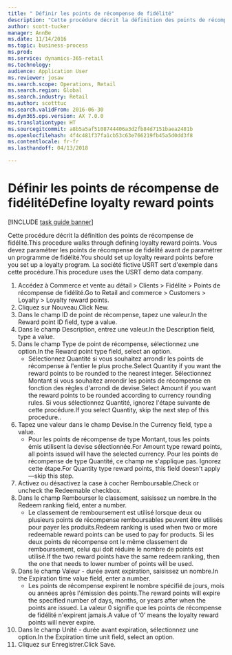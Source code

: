 ```yaml
--- 
title: " Définir les points de récompense de fidélité"
description: "Cette procédure décrit la définition des points de récompense de fidélité."
author: scott-tucker
manager: AnnBe
ms.date: 11/14/2016
ms.topic: business-process
ms.prod: 
ms.service: dynamics-365-retail
ms.technology: 
audience: Application User
ms.reviewer: josaw
ms.search.scope: Operations, Retail
ms.search.region: Global
ms.search.industry: Retail
ms.author: scotttuc
ms.search.validFrom: 2016-06-30
ms.dyn365.ops.version: AX 7.0.0
ms.translationtype: HT
ms.sourcegitcommit: a8b5a5af5108744406a3d2fb84d7151baea2481b
ms.openlocfilehash: 4f4c481f37fa1cb53c63e766219fb45a5d0dd3f8
ms.contentlocale: fr-fr
ms.lasthandoff: 04/13/2018

---
```

# <a name="define-loyalty-reward-points"></a><span data-ttu-id="a0ceb-103"> Définir les points de récompense de fidélité</span><span class="sxs-lookup"><span data-stu-id="a0ceb-103">Define loyalty reward points</span></span>

[!INCLUDE [task guide banner](../includes/task-guide-banner.md)]

<span data-ttu-id="a0ceb-104">Cette procédure décrit la définition des points de récompense de fidélité.</span><span class="sxs-lookup"><span data-stu-id="a0ceb-104">This procedure walks through defining loyalty reward points.</span></span> <span data-ttu-id="a0ceb-105">Vous devez paramétrer les points de récompense de fidélité avant de paramétrer un programme de fidélité.</span><span class="sxs-lookup"><span data-stu-id="a0ceb-105">You should set up loyalty reward points before you set up a loyalty program.</span></span> <span data-ttu-id="a0ceb-106">La société fictive USRT sert d'exemple dans cette procédure.</span><span class="sxs-lookup"><span data-stu-id="a0ceb-106">This procedure uses the USRT demo data company.</span></span>

1. <span data-ttu-id="a0ceb-107">Accédez à Commerce et vente au détail > Clients > Fidélité > Points de récompense de fidélité.</span><span class="sxs-lookup"><span data-stu-id="a0ceb-107">Go to Retail and commerce > Customers > Loyalty > Loyalty reward points.</span></span>
2. <span data-ttu-id="a0ceb-108">Cliquez sur Nouveau.</span><span class="sxs-lookup"><span data-stu-id="a0ceb-108">Click New.</span></span>
3. <span data-ttu-id="a0ceb-109">Dans le champ ID de point de récompense, tapez une valeur.</span><span class="sxs-lookup"><span data-stu-id="a0ceb-109">In the Reward point ID field, type a value.</span></span>
4. <span data-ttu-id="a0ceb-110">Dans le champ Description, entrez une valeur.</span><span class="sxs-lookup"><span data-stu-id="a0ceb-110">In the Description field, type a value.</span></span>
5. <span data-ttu-id="a0ceb-111">Dans le champ Type de point de récompense, sélectionnez une option.</span><span class="sxs-lookup"><span data-stu-id="a0ceb-111">In the Reward point type field, select an option.</span></span>
    * <span data-ttu-id="a0ceb-112">Sélectionnez Quantité si vous souhaitez arrondir les points de récompense à l'entier le plus proche.</span><span class="sxs-lookup"><span data-stu-id="a0ceb-112">Select Quantity if you want the reward points to be rounded to the nearest integer.</span></span> <span data-ttu-id="a0ceb-113">Sélectionnez Montant si vous souhaitez arrondir les points de récompense en fonction des règles d'arrondi de devise.</span><span class="sxs-lookup"><span data-stu-id="a0ceb-113">Select Amount if you want the reward points to be rounded according to currency rounding rules.</span></span> <span data-ttu-id="a0ceb-114">Si vous sélectionnez Quantité, ignorez l'étape suivante de cette procédure.</span><span class="sxs-lookup"><span data-stu-id="a0ceb-114">If you select Quantity, skip the next step of this procedure..</span></span>  
6. <span data-ttu-id="a0ceb-115">Tapez une valeur dans le champ Devise.</span><span class="sxs-lookup"><span data-stu-id="a0ceb-115">In the Currency field, type a value.</span></span>
    * <span data-ttu-id="a0ceb-116">Pour les points de récompense de type Montant, tous les points émis utilisent la devise sélectionnée.</span><span class="sxs-lookup"><span data-stu-id="a0ceb-116">For Amount type reward points, all points issued will have the selected currency.</span></span> <span data-ttu-id="a0ceb-117">Pour les points de récompense de type Quantité, ce champ ne s'applique pas. Ignorez cette étape.</span><span class="sxs-lookup"><span data-stu-id="a0ceb-117">For Quantity type reward points, this field doesn't apply—skip this step.</span></span>  
7. <span data-ttu-id="a0ceb-118">Activez ou désactivez la case à cocher Remboursable.</span><span class="sxs-lookup"><span data-stu-id="a0ceb-118">Check or uncheck the Redeemable checkbox.</span></span>
8. <span data-ttu-id="a0ceb-119">Dans le champ Rembourser le classement, saisissez un nombre.</span><span class="sxs-lookup"><span data-stu-id="a0ceb-119">In the Redeem ranking field, enter a number.</span></span>
    * <span data-ttu-id="a0ceb-120">Le classement de remboursement est utilisé lorsque deux ou plusieurs points de récompense remboursables peuvent être utilisés pour payer les produits.</span><span class="sxs-lookup"><span data-stu-id="a0ceb-120">Redeem ranking is used when two or more redeemable reward points can be used to pay for products.</span></span> <span data-ttu-id="a0ceb-121">Si les deux points de récompense ont le même classement de remboursement, celui qui doit réduire le nombre de points est utilisé.</span><span class="sxs-lookup"><span data-stu-id="a0ceb-121">If the two reward points have the same redeem ranking, then the one that needs to lower number of points will be used.</span></span>  
9. <span data-ttu-id="a0ceb-122">Dans le champ Valeur - durée avant expiration, saisissez un nombre.</span><span class="sxs-lookup"><span data-stu-id="a0ceb-122">In the Expiration time value field, enter a number.</span></span>
    * <span data-ttu-id="a0ceb-123">Les points de récompense expirent le nombre spécifié de jours, mois ou années après l'émission des points.</span><span class="sxs-lookup"><span data-stu-id="a0ceb-123">The reward points will expire the specified number of days, months, or years after when the points are issued.</span></span> <span data-ttu-id="a0ceb-124">La valeur 0 signifie que les points de récompense de fidélité n'expirent jamais.</span><span class="sxs-lookup"><span data-stu-id="a0ceb-124">A value of ‘0’ means the loyalty reward points will never expire.</span></span>  
10. <span data-ttu-id="a0ceb-125">Dans le champ Unité - durée avant expiration, sélectionnez une option.</span><span class="sxs-lookup"><span data-stu-id="a0ceb-125">In the Expiration time unit field, select an option.</span></span>
11. <span data-ttu-id="a0ceb-126">Cliquez sur Enregistrer.</span><span class="sxs-lookup"><span data-stu-id="a0ceb-126">Click Save.</span></span>


